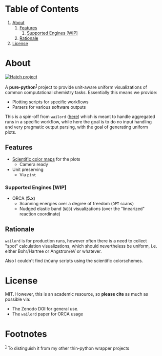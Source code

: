 
# Table of Contents

1.  [About](#org933ae35)
    1.  [Features](#org29aeadc)
        1.  [Supported Engines [WIP]](#org326cafe)
    2.  [Rationale](#orgb6526b7)
2.  [License](#org3d31168)


<a id="org933ae35"></a>

# About

[![Hatch project](https://img.shields.io/badge/%F0%9F%A5%9A-Hatch-4051b5.svg)](https://github.com/pypa/hatch)

A **pure-python**<sup><a id="fnr.1" class="footref" href="#fn.1" role="doc-backlink">1</a></sup> project to provide unit-aware uniform visualizations
of common computational chemistry tasks. Essentially this means we provide:

-   Plotting scripts for specific workflows
-   Parsers for various software outputs

This is a spin-off from `wailord` ([here](https://wailord.xyz)) which is meant to handle aggregated
runs in a specific workflow, while here the goal is to do no input handling and
very pragmatic output parsing, with the goal of generating uniform plots.


<a id="org29aeadc"></a>

## Features

-   [Scientific color maps](https://www.fabiocrameri.ch/colourmaps/) for the plots
    -   Camera ready
-   Unit preserving
    -   Via `pint`


<a id="org326cafe"></a>

### Supported Engines [WIP]

-   ORCA (**5.x**)
    -   Scanning energies over a degree of freedom (`OPT` scans)
    -   Nudged elastic band (`NEB`) visualizations (over the "linearized" reaction
        coordinate)


<a id="orgb6526b7"></a>

## Rationale

`wailord` is for production runs, however often there is a need to collect
"spot" calculation visualizations, which should nevertheless be uniform, i.e.
either Bohr/Hartree or Angstron/eV or whatever.

Also I couldn't find (m)any scripts using the scientific colorschemes.


<a id="org3d31168"></a>

# License

MIT. However, this is an academic resource, so **please cite** as much as possible
via:

-   The Zenodo DOI for general use.
-   The `wailord` paper for ORCA usage


# Footnotes

<sup><a id="fn.1" href="#fnr.1">1</a></sup> To distinguish it from my other thin-python wrapper projects
